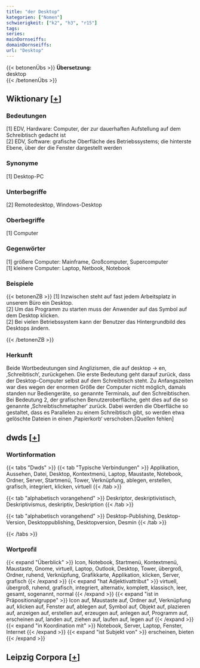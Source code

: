 ```yaml
---
title: "der Desktop"
kategorien: ["Nomen"]
schwierigkeit: ["k2", "h3", "r15"]
tags:
series:
mainDornseiffs:
domainDornseiffs:
url: "Desktop"
---
```


{{< betonenÜbs >}}
**Übersetzung:**  
desktop  
{{< /betonenÜbs >}}

## Wiktionary [[+](https://de.wiktionary.org/wiki/Desktop)]

### Bedeutungen
[1] EDV, Hardware: Computer, der zur dauerhaften Aufstellung auf dem Schreibtisch gedacht ist  
[2] EDV, Software: grafische Oberfläche des Betriebssystems; die hinterste Ebene, über der die Fenster dargestellt werden  

### Synonyme
[1] Desktop-PC  

### Unterbegriffe
[2] Remotedesktop, Windows-Desktop  

### Oberbegriffe
[1] Computer  

### Gegenwörter
[1] größere Computer: Mainframe, Großcomputer, Supercomputer  
[1] kleinere Computer: Laptop, Netbook, Notebook  

### Beispiele
{{< betonenZB >}}
[1] Inzwischen steht auf fast jedem Arbeitsplatz in unserem Büro ein Desktop.  
[2] Um das Programm zu starten muss der Anwender auf das Symbol auf dem Desktop klicken.  
[2] Bei vielen Betriebssystem kann der Benutzer das Hintergrundbild des Desktops ändern.  

{{< /betonenZB >}}
### Herkunft
Beide Wortbedeutungen sind Anglizismen, die auf desktop → en, ‚Schreibtisch‘, zurückgehen. Die erste Bedeutung geht darauf zurück, dass der Desktop-Computer selbst auf dem Schreibtisch steht. Zu Anfangszeiten war dies wegen der enormen Größe der Computer nicht möglich, damals standen nur Bediengeräte, so genannte Terminals, auf den Schreibtischen.  
Bei Bedeutung 2, der grafischen Benutzeroberfläche, geht dies auf die so genannte ‚Schreibtischmetapher‘ zurück. Dabei werden die Oberfläche so gestaltet, dass es Parallelen zu einem Schreibtisch gibt, so werden etwa gelöschte Dateien in einen ‚Papierkorb‘ verschoben.[Quellen fehlen]  



## dwds [[+](https://www.dwds.de/wb/Desktop)]

### Wortinformation
{{< tabs "Dwds" >}}
{{< tab "Typische Verbindungen" >}}
Applikation, Aussehen, Datei, Desktop, Kontextmenü, Laptop, Maustaste, Notebook, Ordner, Server, Startmenü, Tower, Verknüpfung, ablegen, erstellen, grafisch, integriert, klicken, virtuell
{{< /tab >}}

{{< tab "alphabetisch vorangehend" >}}
Deskriptor, deskriptivistisch, Deskriptivismus, deskriptiv, Deskription
{{< /tab >}}

{{< tab "alphabetisch vorangehend" >}}
Desktop-Publishing, Desktop-Version, Desktoppublishing, Desktopversion, Desmin
{{< /tab >}}

{{< /tabs >}}

### Wortprofil
{{< expand "Überblick" >}} Icon, Notebook, Startmenü, Kontextmenü, Maustaste, Gnome, virtuell, Laptop, Outlook, Desktop, Tower, übergroß, Ordner, ruhend, Verknüpfung, Grafikkarte, Applikation, klicken, Server, grafisch {{< /expand >}}
{{< expand "hat Adjektivattribut" >}} virtuell, übergroß, ruhend, grafisch, integriert, alternativ, komplett, klassisch, leer, gesamt, sogenannt, normal {{< /expand >}}
{{< expand "ist in Präpositionalgruppe" >}} Icon auf, Maustaste auf, Ordner auf, Verknüpfung auf, klicken auf, Fenster auf, ablegen auf, Symbol auf, Objekt auf, plazieren auf, anzeigen auf, erstellen auf, erzeugen auf, anlegen auf, Programm auf, erscheinen auf, landen auf, ziehen auf, laufen auf, legen auf {{< /expand >}}
{{< expand "in Koordination mit" >}} Notebook, Server, Laptop, Fenster, Internet {{< /expand >}}
{{< expand "ist Subjekt von" >}} erscheinen, bieten {{< /expand >}}

## Leipzig Corpora [[+](https://corpora.uni-leipzig.de/en/res?word=Desktop&corpusId=deu_newscrawl-public_2018)]


